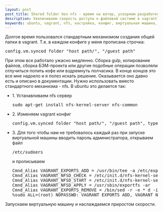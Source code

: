 ```yaml
---
layout: post
post_title: Shared folder без nfs - время на ветер, ускоряем разработку в vagrant
description: Увеличиваем скорость доступа к файловой системе в vagrant
keywords: ubuntu, vagrant, nfs, настройка, конфиг, виртуальная машина, скорость, ускоряем, proskurnov, aproskurnov
---
```

Долгое время пользовался стандартным механизмом создания общей папки в vagrant. Т.е. в каждом конфиге у меня прописана строчка:
<pre class="prettyprint">config.vm.synced_folder "host_path/", "/guest_path"</pre>
При этом все работало ужасно медленно. Сборка gulp, копирование файлов, сборка БЭМ-проекта или другие подобные операции позволяли отлучиться попить кофе или вздремнуть полчасика.
В конце концов это все мне надоело и я полез искать решение. Оказывается оно давно есть и описано в документации.
Нужно использовать вместо стандартного механизма - nfs.
В ubuntu это делается так:

<ul>
<li>
1. Устанавливаем nfs сервер
<pre class="prettyprint">sudo apt-get install nfs-kernel-server nfs-common</pre>
</li>
<li>
2. Изменяем vagrant конфиг
<pre class="prettyprint">config.vm.synced_folder "host_path/", "/guest_path", type: "nfs"</pre>
</li>
<li>
3. Для того чтобы нам не требовалось каждый раз при запуске виртуальной машины вводить пароль администратора, открываем файл 
<pre class="prettyprint">/etc/sudoers</pre>
и прописываем
<pre class="prettyprint">
Cmnd_Alias VAGRANT_EXPORTS_ADD = /usr/bin/tee -a /etc/exports
Cmnd_Alias VAGRANT_NFSD_CHECK = /etc/init.d/nfs-kernel-server status
Cmnd_Alias VAGRANT_NFSD_START = /etc/init.d/nfs-kernel-server start
Cmnd_Alias VAGRANT_NFSD_APPLY = /usr/sbin/exportfs -ar
Cmnd_Alias VAGRANT_EXPORTS_REMOVE = /bin/sed -r -e * d -ibak /etc/exports
%sudo ALL=(root) NOPASSWD: VAGRANT_EXPORTS_ADD, VAGRANT_NFSD_CHECK, VAGRANT_NFSD_START, VAGRANT_NFSD_APPLY, VAGRANT_EXPORTS_REMOVE
</pre>
</li>
</ul>

Запускаем виртуальную машину и наслаждаемся приростом скорости.